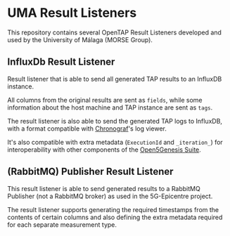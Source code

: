 # UMA Result Listeners

This repository contains several OpenTAP Result Listeners developed and used by the University of Málaga (MORSE Group).

## InfluxDb Result Listener

Result listener that is able to send all generated TAP results to an InfluxDB instance. 

All columns from the original results are sent as `fields`, while some information about the host machine and TAP instance are sent as `tags`.

The result listener is also able to send the generated TAP logs to InfluxDB, with a format compatible with [Chronograf](https://www.influxdata.com/time-series-platform/chronograf/)'s log viewer.  

It's also compatible with extra metadata (`ExecutionId` and `_iteration_`) for interoperability with other components of the [Open5Genesis Suite](https://github.com/5genesis).

## (RabbitMQ) Publisher Result Listener

This result listener is able to send generated results to a RabbitMQ Publisher (not a RabbitMQ broker) as used in the 5G-Epicentre project.

The result listener supports generating the required timestamps from the contents of certain columns and also defining the extra metadata
required for each separate measurement type.